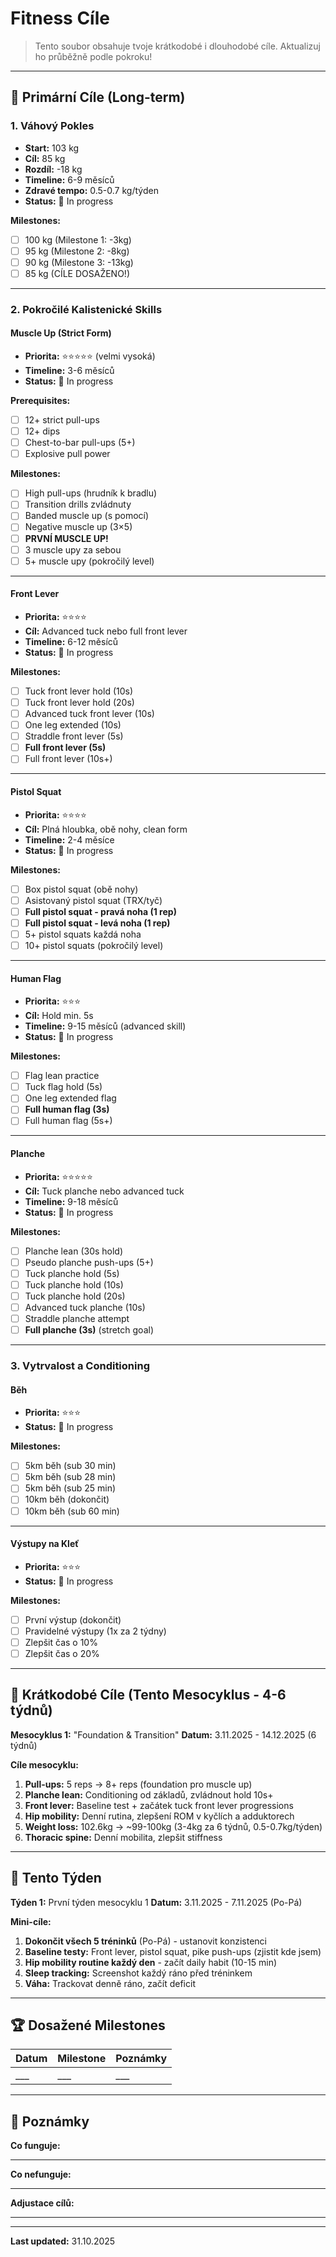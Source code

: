 # Fitness Cíle

> Tento soubor obsahuje tvoje krátkodobé i dlouhodobé cíle. Aktualizuj ho průběžně podle pokroku!

---

## 🎯 Primární Cíle (Long-term)

### 1. Váhový Pokles
- **Start:** 103 kg
- **Cíl:** 85 kg
- **Rozdíl:** -18 kg
- **Timeline:** 6-9 měsíců
- **Zdravé tempo:** 0.5-0.7 kg/týden
- **Status:** 🔄 In progress

**Milestones:**
- [ ] 100 kg (Milestone 1: -3kg)
- [ ] 95 kg (Milestone 2: -8kg)
- [ ] 90 kg (Milestone 3: -13kg)
- [ ] 85 kg (CÍLE DOSAŽENO!)

---

### 2. Pokročilé Kalistenické Skills

#### Muscle Up (Strict Form)
- **Priorita:** ⭐⭐⭐⭐⭐ (velmi vysoká)
- **Timeline:** 3-6 měsíců
- **Status:** 🔄 In progress

**Prerequisites:**
- [ ] 12+ strict pull-ups
- [ ] 12+ dips
- [ ] Chest-to-bar pull-ups (5+)
- [ ] Explosive pull power

**Milestones:**
- [ ] High pull-ups (hrudník k bradlu)
- [ ] Transition drills zvládnuty
- [ ] Banded muscle up (s pomocí)
- [ ] Negative muscle up (3×5)
- [ ] **PRVNÍ MUSCLE UP!**
- [ ] 3 muscle upy za sebou
- [ ] 5+ muscle upy (pokročilý level)

---

#### Front Lever
- **Priorita:** ⭐⭐⭐⭐
- **Cíl:** Advanced tuck nebo full front lever
- **Timeline:** 6-12 měsíců
- **Status:** 🔄 In progress

**Milestones:**
- [ ] Tuck front lever hold (10s)
- [ ] Tuck front lever hold (20s)
- [ ] Advanced tuck front lever (10s)
- [ ] One leg extended (10s)
- [ ] Straddle front lever (5s)
- [ ] **Full front lever (5s)**
- [ ] Full front lever (10s+)

---

#### Pistol Squat
- **Priorita:** ⭐⭐⭐⭐
- **Cíl:** Plná hloubka, obě nohy, clean form
- **Timeline:** 2-4 měsíce
- **Status:** 🔄 In progress

**Milestones:**
- [ ] Box pistol squat (obě nohy)
- [ ] Asistovaný pistol squat (TRX/tyč)
- [ ] **Full pistol squat - pravá noha (1 rep)**
- [ ] **Full pistol squat - levá noha (1 rep)**
- [ ] 5+ pistol squats každá noha
- [ ] 10+ pistol squats (pokročilý level)

---

#### Human Flag
- **Priorita:** ⭐⭐⭐
- **Cíl:** Hold min. 5s
- **Timeline:** 9-15 měsíců (advanced skill)
- **Status:** 🔄 In progress

**Milestones:**
- [ ] Flag lean practice
- [ ] Tuck flag hold (5s)
- [ ] One leg extended flag
- [ ] **Full human flag (3s)**
- [ ] Full human flag (5s+)

---

#### Planche
- **Priorita:** ⭐⭐⭐⭐⭐
- **Cíl:** Tuck planche nebo advanced tuck
- **Timeline:** 9-18 měsíců
- **Status:** 🔄 In progress

**Milestones:**
- [ ] Planche lean (30s hold)
- [ ] Pseudo planche push-ups (5+)
- [ ] Tuck planche hold (5s)
- [ ] Tuck planche hold (10s)
- [ ] Tuck planche hold (20s)
- [ ] Advanced tuck planche (10s)
- [ ] Straddle planche attempt
- [ ] **Full planche (3s)** (stretch goal)

---

### 3. Vytrvalost a Conditioning

#### Běh
- **Priorita:** ⭐⭐⭐
- **Status:** 🔄 In progress

**Milestones:**
- [ ] 5km běh (sub 30 min)
- [ ] 5km běh (sub 28 min)
- [ ] 5km běh (sub 25 min)
- [ ] 10km běh (dokončit)
- [ ] 10km běh (sub 60 min)

---

#### Výstupy na Kleť
- **Priorita:** ⭐⭐⭐
- **Status:** 🔄 In progress

**Milestones:**
- [ ] První výstup (dokončit)
- [ ] Pravidelné výstupy (1x za 2 týdny)
- [ ] Zlepšit čas o 10%
- [ ] Zlepšit čas o 20%

---

## 📅 Krátkodobé Cíle (Tento Mesocyklus - 4-6 týdnů)

**Mesocyklus 1:** "Foundation & Transition"
**Datum:** 3.11.2025 - 14.12.2025 (6 týdnů)

**Cíle mesocyklu:**
1. **Pull-ups:** 5 reps → 8+ reps (foundation pro muscle up)
2. **Planche lean:** Conditioning od základů, zvládnout hold 10s+
3. **Front lever:** Baseline test + začátek tuck front lever progressions
4. **Hip mobility:** Denní rutina, zlepšení ROM v kyčlích a adduktorech
5. **Weight loss:** 102.6kg → ~99-100kg (3-4kg za 6 týdnů, 0.5-0.7kg/týden)
6. **Thoracic spine:** Denní mobilita, zlepšit stiffness

---

## 📅 Tento Týden

**Týden 1:** První týden mesocyklu 1
**Datum:** 3.11.2025 - 7.11.2025 (Po-Pá)

**Mini-cíle:**
1. **Dokončit všech 5 tréninků** (Po-Pá) - ustanovit konzistenci
2. **Baseline testy:** Front lever, pistol squat, pike push-ups (zjistit kde jsem)
3. **Hip mobility routine každý den** - začít daily habit (10-15 min)
4. **Sleep tracking:** Screenshot každý ráno před tréninkem
5. **Váha:** Trackovat denně ráno, začít deficit

---

## 🏆 Dosažené Milestones

**Datum** | **Milestone** | **Poznámky**
----------|---------------|-------------
___ | ___ | ___

---

## 📝 Poznámky

**Co funguje:**
_____

**Co nefunguje:**
_____

**Adjustace cílů:**
_____

---

**Last updated:** 31.10.2025
